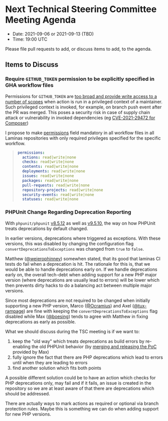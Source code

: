 # Next Technical Steering Committee Meeting Agenda

- Date: 2021-09-06 or 2021-09-13 (TBD)
- Time: 19:00 UTC

Please file pull requests to add, or discuss items to add, to the agenda.

## Items to Discuss

### Require `GITHUB_TOKEN` permission to be explicitly specified in GHA workflow files

Permissions for `GITHUB_TOKEN` are [too broad and provide write access to a number of scopes](https://docs.github.com/en/actions/reference/authentication-in-a-workflow#permissions-for-the-github_token) when action is run in a privileged context of a maintainer. Such privileged context is invoked, for example, on branch push event after the PR was merged. This poses a security risk in case of supply chain attack or vulnerability in invoked dependencies (eg [CVE-2021-29472 for Composer](https://nvd.nist.gov/vuln/detail/CVE-2021-29472))

I propose to make [permissions](https://docs.github.com/en/actions/reference/workflow-syntax-for-github-actions#permissions) field mandatory in all workflow files in all Laminas repositories with only required privileges specified for the specific workflow.

> ```yaml
> permissions:
>   actions: read|write|none
>   checks: read|write|none
>   contents: read|write|none
>   deployments: read|write|none
>   issues: read|write|none
>   packages: read|write|none
>   pull-requests: read|write|none
>   repository-projects: read|write|none
>   security-events: read|write|none
>   statuses: read|write|none
> ```

### PHPUnit Change Regarding Deprecation Reporting

With `phpunit/phpunit` [v8.5.12](https://github.com/sebastianbergmann/phpunit/blob/c814a05837f2edb0d1471d6e3f4ab3501ca3899a/ChangeLog-8.5.md#8521---2021-09-25) as well as [v9.5.10](https://github.com/sebastianbergmann/phpunit/blob/c814a05837f2edb0d1471d6e3f4ab3501ca3899a/ChangeLog-9.5.md#9510---2021-09-25), the way on how PHPUnit treats deprecations by default changed.

In earlier versions, deprecations where triggered as exceptions. With these versions, this was disabled by changing the configuration flag `convertDeprecationsToExceptions` was changed from `true` to `false`.

Matthew ([@weierophinney](https://github.com/weierophinney)) somewhen stated, that its good that laminas CI tests do fail when a deprecation is hit. The rationale for this is, that we would be able to handle deprecations early on. If we handle deprecations early on, the overall tech-debt when adding support for a new PHP major version (where deprecations are usually lead to errors) will be lower which then prevents dirty hacks to do a balancing act between multiple major versions.

Since most deprecations are not required to be changed when initially supporting a new PHP version, Marco ([@Ocramius](https://github.com/Ocramius)) and Axel ([@tux-rampage](https://github.com/tux-rampage)) are fine with keeping the `convertDeprecationsToExceptions` flag disabled while Max ([@boesing](https://github.com/boesing)) tends to agree with Matthew in fixing deprecations as early as possible.

What we should discuss during the TSC meeting is if we want to:

1. keep the "old way" which treats deprecations as build errors by re-enabling the old PHPUnit behavior (by [merging and releasing the PoC](https://github.com/laminas/laminas-continuous-integration-action/pull/54) provided by Max)
2. fully ignore the fact that there are PHP deprecations which lead to errors until when they are leading to errors
3. find another solution which fits both points

A possible different solution could be to have an action which checks for PHP deprecations only, may fail and if it fails, an issue is created in the repository so we are at least aware of that there are deprecations which should be addressed.

There are actually ways to mark actions as required or optional via branch protection rules. Maybe this is something we can do when adding support for new PHP versions.
